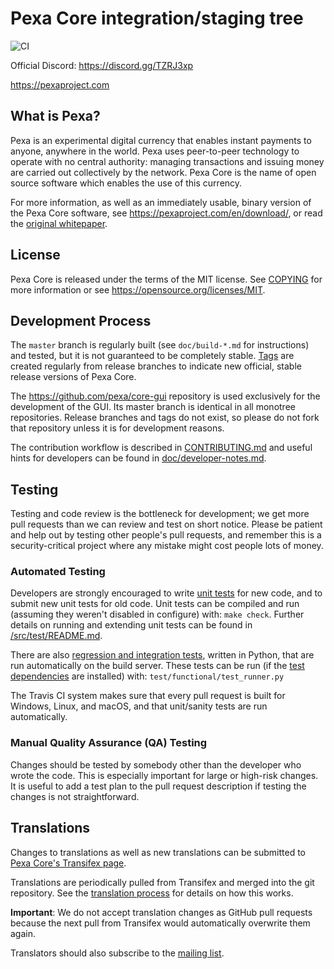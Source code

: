 Pexa Core integration/staging tree
=====================================
![CI](https://github.com/pexa/core/workflows/CI/badge.svg)

Official Discord: https://discord.gg/TZRJ3xp

https://pexaproject.com

What is Pexa?
----------------

Pexa is an experimental digital currency that enables instant payments to
anyone, anywhere in the world. Pexa uses peer-to-peer technology to operate
with no central authority: managing transactions and issuing money are carried
out collectively by the network. Pexa Core is the name of open source
software which enables the use of this currency.

For more information, as well as an immediately usable, binary version of
the Pexa Core software, see https://pexaproject.com/en/download/, or read the
[original whitepaper](https://pexaproject.com/pexa.pdf).

License
-------

Pexa Core is released under the terms of the MIT license. See [COPYING](COPYING) for more
information or see https://opensource.org/licenses/MIT.

Development Process
-------------------

The `master` branch is regularly built (see `doc/build-*.md` for instructions) and tested, but it is not guaranteed to be
completely stable. [Tags](https://github.com/pexa/core/tags) are created
regularly from release branches to indicate new official, stable release versions of Pexa Core.

The https://github.com/pexa/core-gui repository is used exclusively for the
development of the GUI. Its master branch is identical in all monotree
repositories. Release branches and tags do not exist, so please do not fork
that repository unless it is for development reasons.

The contribution workflow is described in [CONTRIBUTING.md](CONTRIBUTING.md)
and useful hints for developers can be found in [doc/developer-notes.md](doc/developer-notes.md).

Testing
-------

Testing and code review is the bottleneck for development; we get more pull
requests than we can review and test on short notice. Please be patient and help out by testing
other people's pull requests, and remember this is a security-critical project where any mistake might cost people
lots of money.

### Automated Testing

Developers are strongly encouraged to write [unit tests](src/test/README.md) for new code, and to
submit new unit tests for old code. Unit tests can be compiled and run
(assuming they weren't disabled in configure) with: `make check`. Further details on running
and extending unit tests can be found in [/src/test/README.md](/src/test/README.md).

There are also [regression and integration tests](/test), written
in Python, that are run automatically on the build server.
These tests can be run (if the [test dependencies](/test) are installed) with: `test/functional/test_runner.py`

The Travis CI system makes sure that every pull request is built for Windows, Linux, and macOS, and that unit/sanity tests are run automatically.

### Manual Quality Assurance (QA) Testing

Changes should be tested by somebody other than the developer who wrote the
code. This is especially important for large or high-risk changes. It is useful
to add a test plan to the pull request description if testing the changes is
not straightforward.

Translations
------------

Changes to translations as well as new translations can be submitted to
[Pexa Core's Transifex page](https://www.transifex.com/pexa/pexa/).

Translations are periodically pulled from Transifex and merged into the git repository. See the
[translation process](doc/translation_process.md) for details on how this works.

**Important**: We do not accept translation changes as GitHub pull requests because the next
pull from Transifex would automatically overwrite them again.

Translators should also subscribe to the [mailing list](https://groups.google.com/forum/#!forum/pexa-translators).
